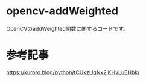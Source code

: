 # opencv-addWeighted
OpenCVのaddWeighted関数に関するコードです。

# 参考記事
https://kuroro.blog/python/tCUkzUqNx2jKHvLuEHbk/
